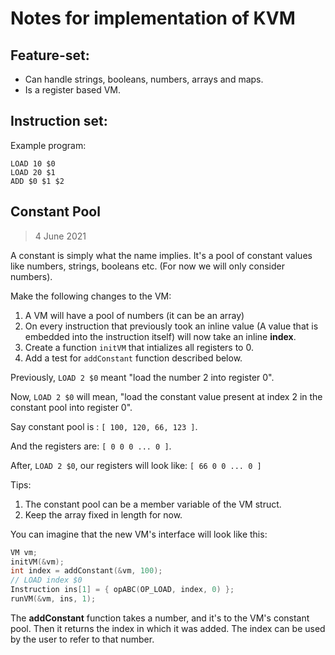 # Notes for implementation of KVM

## Feature-set:
- Can handle strings, booleans, numbers, arrays and maps.
- Is a register based VM.


## Instruction set:

Example program:

```
LOAD 10 $0
LOAD 20 $1
ADD $0 $1 $2
```

## Constant Pool

> 4 June 2021

A constant is simply what the name implies.
It's a pool of constant values like numbers, strings, booleans etc. (For now we will only consider numbers).

Make the following changes to the VM:

1. A VM will have a pool of numbers (it can be an array)
2. On every instruction that previously took an inline value (A value that is embedded into the instruction itself) will now take an inline **index**.
3. Create a function `initVM` that intializes all registers to 0.
4. Add a test for `addConstant` function described below.

Previously, `LOAD 2 $0` meant "load the number 2 into register 0".

Now, `LOAD 2 $0` will mean, "load the constant value present at index 2 in the constant pool into register 0".

Say constant pool is : `[ 100, 120, 66, 123 ]`.

And the registers are: `[ 0 0 0 ... 0 ]`.

After, `LOAD 2 $0`, our registers will look like:
`[ 66 0 0 ... 0 ]`

Tips:
1. The constant pool can be a member variable of the VM struct.
2. Keep the array fixed in length for now.

You can imagine that the new VM's interface
will look like this:

```c
VM vm;
initVM(&vm);
int index = addConstant(&vm, 100);
// LOAD index $0
Instruction ins[1] = { opABC(OP_LOAD, index, 0) };
runVM(&vm, ins, 1);
```

The **addConstant** function takes a number, and it's to the VM's constant pool.
Then it returns the index in which it was added. The index can
be used by the user to refer to that number.